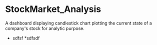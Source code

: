 # StockMarket_Analysis
A dashboard displaying candlestick chart plotting the current state of a company's stock for analytic purpose.

* sdfsf
*sdfsdf

